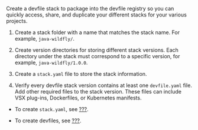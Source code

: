 Create a devfile stack to package into the devfile registry so you can
quickly access, share, and duplicate your different stacks for your
various projects.

1. Create a stack folder with a name that matches the stack name. For
    example, `java-wildfly/`.

2. Create version directories for storing different stack versions.
    Each directory under the stack must correspond to a specific
    version, for example, `java-wildfly/1.0.0`.

3. Create a `stack.yaml` file to store the stack information.

4. Verify every devfile stack version contains at least one
    `devfile.yaml` file. Add other required files to the stack version.
    These files can include VSX plug-ins, Dockerfiles, or Kubernetes
    manifests.

- To create `stack.yaml`, see [???](/docs/2.1.0/adding-a-stack-yaml-file.adoc).

- To create devfiles, see [???](/docs/2.1.0/authoring-devfiles.adoc).
